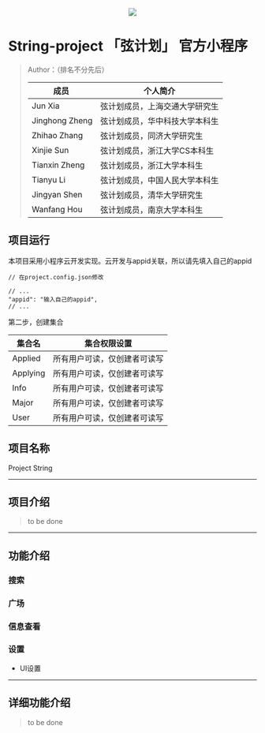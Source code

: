 <center><img src="media/logo.png" /></center>

# String-project 「弦计划」 官方小程序

> Author：（排名不分先后）
>
> | 成员&nbsp;     | 个人简介                       |
> | -------------- | ------------------------------ |
> | Jun Xia        | 弦计划成员，上海交通大学研究生 |
> | Jinghong Zheng | 弦计划成员，华中科技大学本科生 |
> | Zhihao Zhang   | 弦计划成员，同济大学研究生     |
> | Xinjie Sun     | 弦计划成员，浙江大学CS本科生   |
> | Tianxin Zheng  | 弦计划成员，浙江大学本科生     |
> | Tianyu Li      | 弦计划成员，中国人民大学本科生 |
> | Jingyan Shen   | 弦计划成员，清华大学研究生     |
> | Wanfang Hou    | 弦计划成员，南京大学本科生     |

## 项目运行

本项目采用小程序云开发实现。云开发与appid关联，所以请先填入自己的appid

```
// 在project.config.json修改

// ...
"appid": "输入自己的appid",
// ...
```

第二步，创建集合

| 集合名   | 集合权限设置                 |
| -------- | ---------------------------- |
| Applied  | 所有用户可读，仅创建者可读写 |
| Applying | 所有用户可读，仅创建者可读写 |
| Info     | 所有用户可读，仅创建者可读写 |
| Major    | 所有用户可读，仅创建者可读写 |
| User     | 所有用户可读，仅创建者可读写 |

## 项目名称

Project String

---

## 项目介绍

> to be done

---

## 功能介绍

### 搜索

### 广场

### 信息查看

### 设置

- UI设置

---

## 详细功能介绍

> to be done
